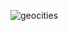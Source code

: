 ![geocities](https://user-images.githubusercontent.com/5438317/112865493-80449c00-90c1-11eb-8342-d239f8361ad9.gif)
